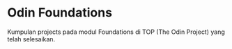 # Odin Foundations
Kumpulan projects pada modul Foundations di TOP (The Odin Project) yang telah selesaikan.
